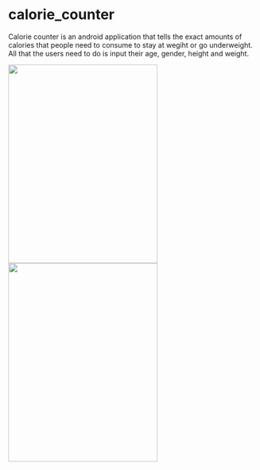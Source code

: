 # calorie_counter

<p>Calorie counter is an android application that tells the exact amounts of calories that people need to consume to stay at wegiht or go underweight.</br>
All that the users need to do is input their age, gender, height and weight.</p>
<div><kbd style={float:left}><img src="https://user-images.githubusercontent.com/64279132/186647636-1b606479-18f9-4845-a1ed-7f4197304d2d.jpg" width=300px height=400px /></kbd>
<kbd style={float:left}><img src="https://user-images.githubusercontent.com/64279132/186647642-0dd2cedb-48e4-4eb5-b52c-a92097b00dea.jpg" width=300px height=400px /></kbd>
</div>
